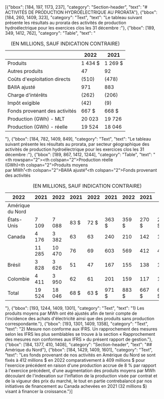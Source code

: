 [{"bbox": [184, 197, 1173, 237], "category": "Section-header", "text": "# ACTIVITÉS DE PRODUCTION HYDROÉLECTRIQUE AU PRORATA"}, {"bbox": [184, 260, 1409, 323], "category": "Text", "text": "Le tableau suivant présente les résultats au prorata des activités de production hydroélectrique pour les exercices clos les 31 décembre :"}, {"bbox": [189, 349, 1412, 762], "category": "Table", "text": "<table><caption>(EN MILLIONS, SAUF INDICATION CONTRAIRE)</caption><thead><tr><th></th><th>2022</th><th>2021</th></tr></thead><tbody><tr><td>Produits</td><td>1 434 $</td><td>1 269 $</td></tr><tr><td>Autres produits</td><td>47</td><td>92</td></tr><tr><td>Coûts d'exploitation directs</td><td>(510)</td><td>(478)</td></tr><tr><td>BAIIA ajusté</td><td>971</td><td>883</td></tr><tr><td>Charge d'intérêts</td><td>(262)</td><td>(206)</td></tr><tr><td>Impôt exigible</td><td>(42)</td><td>(9)</td></tr><tr><td>Fonds provenant des activités</td><td>667 $</td><td>668 $</td></tr><tr><td>Production (GWh) - MLT</td><td>20 023</td><td>19 726</td></tr><tr><td>Production (GWh) - réelle</td><td>19 524</td><td>18 046</td></tr></tbody></table>"}, {"bbox": [184, 782, 1409, 849], "category": "Text", "text": "Le tableau suivant présente les résultats au prorata, par secteur géographique des activités de production hydroélectrique pour les exercices clos les 31 décembre :"}, {"bbox": [189, 867, 1412, 1244], "category": "Table", "text": "<table><caption>(EN MILLIONS, SAUF INDICATION CONTRAIRE)</caption><thead><tr><th rowspan=\"2\"></th><th colspan=\"2\">Production réelle<br>(GWh)</th><th colspan=\"2\">Produits moyens<br>par MWh¹</th><th colspan=\"2\">BAIIA ajusté²</th><th colspan=\"2\">Fonds provenant<br>des activités</th></tr><tr><th>2022</th><th>2021</th><th>2022</th><th>2021</th><th>2022</th><th>2021</th><th>2022</th><th>2021</th></tr></thead><tbody><tr><td>Amérique du Nord</td><td></td><td></td><td></td><td></td><td></td><td></td><td></td><td></td></tr><tr><td>États-Unis</td><td>7 109</td><td>7 088</td><td>83 $</td><td>72 $</td><td>363 $</td><td>359 $</td><td>270 $</td><td>256 $</td></tr><tr><td>Canada</td><td>4 176</td><td>3 382</td><td>63</td><td>63</td><td>240</td><td>210</td><td>142</td><td>153</td></tr><tr><td></td><td>11 285</td><td>10 470</td><td>76</td><td>69</td><td>603</td><td>569</td><td>412</td><td>409</td></tr><tr><td>Brésil</td><td>3 828</td><td>3 626</td><td>51</td><td>47</td><td>167</td><td>155</td><td>138</td><td>131</td></tr><tr><td>Colombie</td><td>4 411</td><td>3 950</td><td>62</td><td>61</td><td>201</td><td>159</td><td>117</td><td>128</td></tr><tr><td>Total</td><td>19 524</td><td>18 046</td><td>68 $</td><td>63 $</td><td>971 $</td><td>883 $</td><td>667 $</td><td>668 $</td></tr></tbody></table>"}, {"bbox": [193, 1244, 1409, 1301], "category": "Text", "text": "1) Les produits moyens par MWh ont été ajustés afin de tenir compte de l'incidence des achats d'électricité ainsi que des produits sans production correspondante."}, {"bbox": [193, 1301, 1409, 1358], "category": "Text", "text": "2) Mesure non conforme aux IFRS. Un rapprochement des mesures selon les IFRS les plus semblables se trouve à la section « Rapprochement des mesures non conformes aux IFRS » du présent rapport de gestion."}, {"bbox": [184, 1377, 410, 1408], "category": "Section-header", "text": "## Amérique du Nord"}, {"bbox": [184, 1429, 1409, 1601], "category": "Text", "text": "Les fonds provenant de nos activités en Amérique du Nord se sont fixés à 412 millions $ en 2022 comparativement à 409 millions $ pour l'exercice précédent en raison d'une production accrue de 8 % par rapport à l'exercice précédent, d'une augmentation des produits moyens par MWh découlant de l'indexation sur l'inflation de la production visée par contrat et de la vigueur des prix du marché, le tout en partie contrebalancé par nos initiatives de financement au Canada achevées en 2021 (32 millions $) visant à financer la croissance."}]
